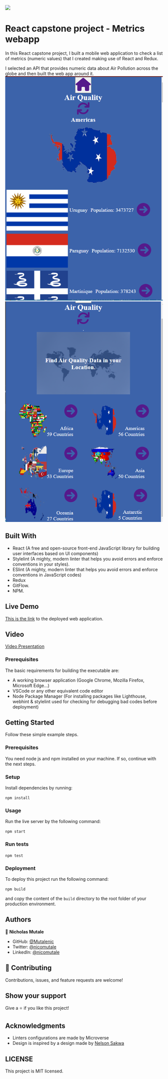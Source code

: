 ![](https://img.shields.io/badge/Microverse-blueviolet)

# React capstone project - Metrics webapp

In this React capstone project, I built a mobile web application to check a list of metrics (numeric values) that I created making use of React and Redux.

I selected an API that provides numeric data about Air Pollution across the globe and then built the web app around it.
![screenshoot](./src/images/countries.png) ![screenshoot2](./src/images/homepage.png)

## Built With
- React (A free and open-source front-end JavaScript library for building user interfaces based on UI components)
- Stylelint (A mighty, modern linter that helps you avoid errors and enforce conventions in your styles).
- ESlint (A mighty, modern linter that helps you avoid errors and enforce conventions in JavaScript codes)
- Redux
- GitFlow.
- NPM.

## Live Demo

[This is the link](https://deploy-preview-2--stately-kashata-1db13f.netlify.app/) to the deployed web application.

## Video 
[Video Presentation](https://www.loom.com/share/b17aad1fdccf432692c0ad2576c8ffbd)


### Prerequisites
The basic requirements for building the executable are:

- A working browser application (Google Chrome, Mozilla Firefox, Microsoft Edge...)
- VSCode or any other equivalent code editor
- Node Package Manager (For installing packages like Lighthouse, webhint & stylelint used for checking for debugging bad codes before deployment)

## Getting Started

Follow these simple example steps.

### Prerequisites

You need node js and npm installed on your machine. If so, continue with the next steps.

### Setup

Install dependencies by running:

`npm install`

### Usage

Run the live server by the following command:

`npm start`

### Run tests

`npm test`

### Deployment

To deploy this project run the following command:

`npm build`

and copy the content of the `build` directory to the root folder of your production environment.

## Authors

👤 **Nicholas Mutale**

- GitHub: [@Mutalenic](https://github.com/Mutalenic)
- Twitter: [@nicomutale](https://twitter.com/nicomutale)
- LinkedIn: [@nicomutale](https://linkedin.com/in/nicomutale)


## 🤝 Contributing

Contributions, issues, and feature requests are welcome!


## Show your support

Give a ⭐️ if you like this project!

## Acknowledgments

- Linters configurations are made by Microverse
- Design is inspired by a design made by [Nelson Sakwa](https://www.behance.net/sakwadesignstudio)

## LICENSE
This project is MIT licensed.
